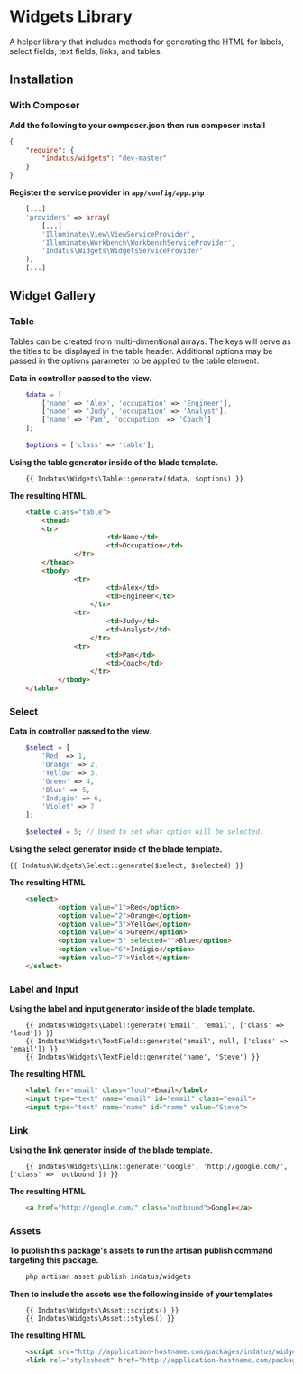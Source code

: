 # Widgets Library

A helper library that includes methods for generating the HTML for labels, select fields, 
text fields, links, and tables.

## Installation

### With Composer

__Add the following to your composer.json then run composer install__

```json
{
    "require": {
        "indatus/widgets": "dev-master"
    }
}
```

__Register the service provider in ```app/config/app.php```__

```php
    [...]
    'providers' => array(
        [...]
        'Illuminate\View\ViewServiceProvider',
        'Illuminate\Workbench\WorkbenchServiceProvider',
        'Indatus\Widgets\WidgetsServiceProvider'
    ),
    [...]
```


## Widget Gallery

### Table
Tables can be created from multi-dimentional arrays.  The keys will serve as the titles to
be displayed in the table header.  Additional options may be passed in the options parameter
to be applied to the table element.

__Data in controller passed to the view.__

```php
    $data = [
        ['name' => 'Alex', 'occupation' => 'Engineer'],
        ['name' => 'Judy', 'occupation' => 'Analyst'],
        ['name' => 'Pam', 'occupation' => 'Coach']
    ];
    
    $options = ['class' => 'table'];
```


__Using the table generator inside of the blade template.__


```blade
    {{ Indatus\Widgets\Table::generate($data, $options) }}
```


__The resulting HTML.__


```html
    <table class="table">
        <thead>
        <tr>
                        <td>Name</td>
                        <td>Occupation</td>
                </tr>
        </thead>
        <tbody>
                <tr>
                        <td>Alex</td>
                        <td>Engineer</td>
                    </tr>
                <tr>
                        <td>Judy</td>
                        <td>Analyst</td>
                    </tr>
                <tr>
                        <td>Pam</td>
                        <td>Coach</td>
                    </tr>
            </tbody>
    </table>
```



### Select

__Data in controller passed to the view.__

```php
    $select = [
        'Red' => 1,
        'Orange' => 2,
        'Yellow' => 3,
        'Green' => 4,
        'Blue' => 5,
        'Indigio' => 6,
        'Violet' => 7
    ];
    
    $selected = 5; // Used to set what option will be selected.
```

__Using the select generator inside of the blade template.__


```blade
{{ Indatus\Widgets\Select::generate($select, $selected) }}
```

__The resulting HTML__
```html
    <select>
            <option value="1">Red</option>
            <option value="2">Orange</option>
            <option value="3">Yellow</option>
            <option value="4">Green</option>
            <option value="5" selected="">Blue</option>
            <option value="6">Indigio</option>
            <option value="7">Violet</option>
    </select>
```

### Label and Input

__Using the label and input generator inside of the blade template.__

```blade
    {{ Indatus\Widgets\Label::generate('Email', 'email', ['class' => 'loud']) }}
    {{ Indatus\Widgets\TextField::generate('email', null, ['class' => 'email']) }}
    {{ Indatus\Widgets\TextField::generate('name', 'Steve') }}
```

__The resulting HTML__

```html
    <label for="email" class="loud">Email</label>
    <input type="text" name="email" id="email" class="email">
    <input type="text" name="name" id="name" value="Steve">
```

### Link

__Using the link generator inside of the blade template.__

```blade
    {{ Indatus\Widgets\Link::generate('Google', 'http://google.com/', ['class' => 'outbound']) }}
```

__The resulting HTML__

```html
    <a href="http://google.com/" class="outbound">Google</a>
```

### Assets

__To publish this package's assets to run the artisan publish command targeting this package.__
 
```bash
    php artisan asset:publish indatus/widgets 
```
 
__Then to include the assets use the following inside of your templates__
 
```blade
    {{ Indatus\Widgets\Asset::scripts() }}
    {{ Indatus\Widgets\Asset::styles() }}
```
 
__The resulting HTML__
 

```html
    <script src="http://application-hostname.com/packages/indatus/widgets/widgets.js"></script>
    <link rel="stylesheet" href="http://application-hostname.com/packages/indatus/widgets/widgets.css">
```